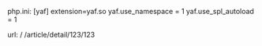 php.ini:
[yaf]
extension=yaf.so
yaf.use_namespace = 1
yaf.use_spl_autoload = 1

url:
/
/article/detail/123/123
